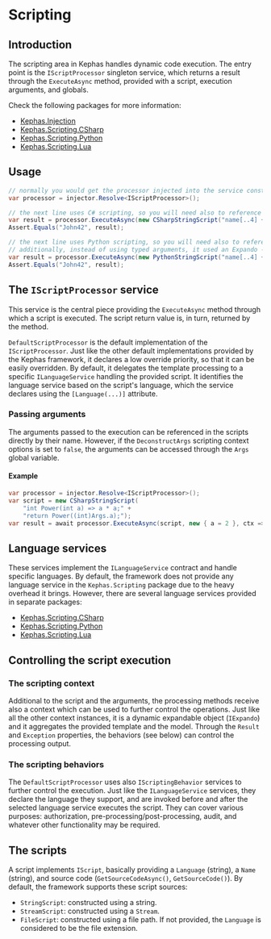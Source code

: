 ﻿# Scripting

## Introduction

The scripting area in Kephas handles dynamic code execution.
The entry point is the ```IScriptProcessor``` singleton service, which returns a result through the ```ExecuteAsync``` method, provided with a script, execution arguments, and globals.

Check the following packages for more information:
* [Kephas.Injection](https://www.nuget.org/packages/Kephas.Injection)
* [Kephas.Scripting.CSharp](https://www.nuget.org/packages/Kephas.Scripting.CSharp)
* [Kephas.Scripting.Python](https://www.nuget.org/packages/Kephas.Scripting.Python)
* [Kephas.Scripting.Lua](https://www.nuget.org/packages/Kephas.Scripting.Lua)

## Usage

```C#
// normally you would get the processor injected into the service constructor.
var processor = injector.Resolve<IScriptProcessor>();

// the next line uses C# scripting, so you will need also to reference Kephas.Scripting.CSharp.
var result = processor.ExecuteAsync(new CSharpStringScript("name[..4] + age.ToString()"), new { name = "Johnny", age = 42 }));
Assert.Equals("John42", result);

// the next line uses Python scripting, so you will need also to reference Kephas.Scripting.Python.
// additionally, instead of using typed arguments, it used an Expando - it could use as well a IDictionary<string, object?>.
var result = processor.ExecuteAsync(new PythonStringScript("name[..4] + str(age)"), new Expando { ["name"] = "Johnny", ["age"] = 42 }));
Assert.Equals("John42", result);
```

## The ```IScriptProcessor``` service
This service is the central piece providing the ```ExecuteAsync``` method through which a script is executed.
The script return value is, in turn, returned by the method.

```DefaultScriptProcessor``` is the default implementation of the ```IScriptProcessor```.
Just like the other default implementations provided by the Kephas framework, it declares a low override priority, so that it can be easily overridden.
By default, it delegates the template processing to a specific ```ILanguageService``` handling the provided script.
It identifies the language service based on the script's language, which the service declares using the ```[Language(...)]``` attribute.

### Passing arguments

The arguments passed to the execution can be referenced in the scripts directly by their name.
However, if the ```DeconstructArgs``` scripting context options is set to ```false```, the arguments can be accessed through the ```Args``` global variable.

#### Example

```c#
var processor = injector.Resolve<IScriptProcessor>();
var script = new CSharpStringScript(
    "int Power(int a) => a * a;" +
    "return Power((int)Args.a);");
var result = await processor.ExecuteAsync(script, new { a = 2 }, ctx => ctx.DeconstructArgs(false)); 
```

## Language services
These services implement the ```ILanguageService``` contract and handle specific languages.
By default, the framework does not provide any language service in the ```Kephas.Scripting``` package due to the heavy overhead it brings.
However, there are several language services provided in separate packages:
* [Kephas.Scripting.CSharp](https://www.nuget.org/packages/Kephas.Scripting.CSharp)
* [Kephas.Scripting.Python](https://www.nuget.org/packages/Kephas.Scripting.Python)
* [Kephas.Scripting.Lua](https://www.nuget.org/packages/Kephas.Scripting.Lua)

## Controlling the script execution

### The scripting context
Additional to the script and the arguments, the processing methods receive also a context which can be used to further control the operations.
Just like all the other context instances, it is a dynamic expandable object (```IExpando```) and it aggregates the provided template and the model.
Through the ```Result``` and ```Exception``` properties, the behaviors (see below) can control the processing output.

### The scripting behaviors
The ```DefaultScriptProcessor``` uses also ```IScriptingBehavior``` services to further control the execution. Just like the ```ILanguageService``` services, they declare the language they support,
and are invoked before and after the selected language service executes the script. They can cover various purposes: authorization, pre-processing/post-processing, audit, and whatever other functionality may be required.

## The scripts
A script implements ```IScript```, basically providing a ```Language``` (string), a ```Name``` (string), and source code (```GetSourceCodeAsync()```, ```GetSourceCode()```).
By default, the framework supports these script sources:
* ```StringScript```: constructed using a string.
* ```StreamScript```: constructed using a ```Stream```.
* ```FileScript```: constructed using a file path. If not provided, the ```Language```  is considered to be the file extension.
